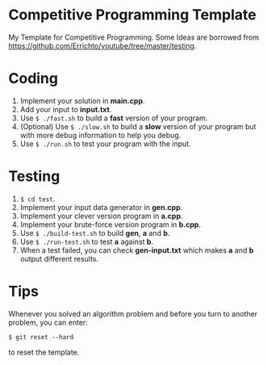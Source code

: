 # Competitive Programming Template
My Template for Competitive Programming.
Some Ideas are borrowed from https://github.com/Errichto/youtube/tree/master/testing.

# Coding

1. Implement your solution in **main.cpp**.
2. Add your input to **input.txt**.
3. Use `$ ./fast.sh` to build a **fast** version of your program.
4. (Optional) Use `$ ./slow.sh` to build a **slow** version of your program but with more debug information to help you debug.
5. Use `$ ./run.sh` to test your program with the input.

# Testing

1. `$ cd test`.
2. Implement your input data generator in **gen.cpp**.
3. Implement your clever version program in **a.cpp**.
4. Implement your brute-force version program in **b.cpp**.
5. Use `$ ./build-test.sh` to build **gen**, **a** and **b**.
6. Use `$ ./run-test.sh` to test **a** against **b**.
7. When a test failed, you can check **gen-input.txt** which makes **a** and **b** output different results.

# Tips
Whenever you solved an algorithm problem and before you turn to another problem, you can enter:  
  
`$ git reset --hard`  
  
to reset the template.  